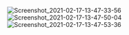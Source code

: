 ![Screenshot_2021-02-17-13-47-33-56](https://user-images.githubusercontent.com/57650616/108166594-fb13b200-7126-11eb-94c9-49225cf970b4.jpg)
![Screenshot_2021-02-17-13-47-50-04](https://user-images.githubusercontent.com/57650616/108166600-fcdd7580-7126-11eb-8c84-c5c111421728.jpg)
![Screenshot_2021-02-17-13-47-53-36](https://user-images.githubusercontent.com/57650616/108166602-fd760c00-7126-11eb-9aa9-d9de0ccabe8e.jpg)
